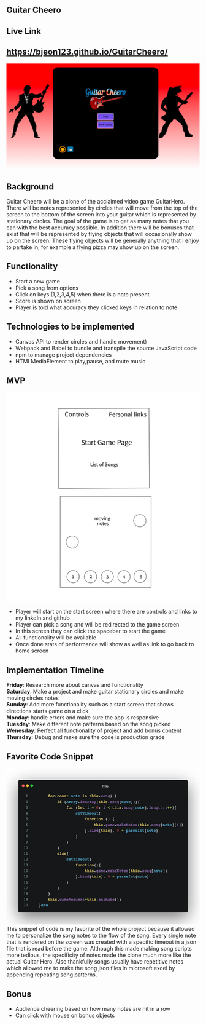 Guitar Cheero 
---------------------------------

Live Link
---------------------------------
https://bjeon123.github.io/GuitarCheero/
---------------------------------
![Website](/src/assets/images/linkdInUsesThis.png)

Background
---------------------------------
Guitar Cheero will be a clone of the acclaimed video game GuitarHero. There will be notes represented by circles that will move from the top of the screen to the bottom of the screen into your guitar which is represented by stationary circles. The goal of the game is to get as many notes that you can with the best accuracy possible. In addition there will be bonuses that exist that will be represented by flying objects that will occasionally show up on the screen. These flying objects  will be generally anything that I enjoy to partake in, for example a flying pizza may show up on the screen. 

Functionality
---------------------------------
- Start a new game
- Pick a song from options
- Click on keys (1,2,3,4,5) when there is a note present
- Score is shown on screen
- Player is told what accuracy they clicked keys in relation to note

Technologies to be implemented
---------------------------------
- Canvas API to render circles and handle movement)
- Webpack and Babel to bundle and transpile the source JavaScript code
- npm to manage project dependencies
- HTMLMediaElement to play,pause, and mute music

MVP
---------------------------------
![MVP](/mvp.png)

- Player will start on the start screen where there are controls and links to my linkdIn and github
- Player can pick a song and will be redirected to the game screen
- In this screen they can click the spacebar to start the game
- All functionality will be avaliable
- Once done stats of performance will show as well as link to go back to home screen


Implementation Timeline
---------------------------------
__Friday__: Research more about canvas and functionality <br />
__Saturday__: Make a project and make guitar stationary circles and make moving circles notes <br />
__Sunday__: Add more functionality such as a start screen that shows directions starts game on a click <br />
__Monday__: handle errors and make sure the app is responsive <br />
__Tuesday__: Make different note patterns based on the song picked <br />
__Wenesday__: Perfect all functionality of project and add bonus content <br />
__Thursday__: Debug and make sure the code is production grade <br />

Favorite Code Snippet
----------------------------------
![favCode](/src/assets/images/favCode.jpeg)
<br />
This snippet of code is my favorite of the whole project because it allowed me to personalize the song notes to the flow of the song. Every single note that is rendered on the screen was created with a specific timeout in a json file that is read before the game. Although this made making song scripts more tedious, the specificity of notes made the clone much more like the actual Guitar Hero. Also thankfully songs usually have repetitive notes which allowed me to make the song json files in microsoft excel by appending repeating song patterns.

Bonus
---------------------------------
- Audience cheering based on how many notes are hit in a row
- Can click with mouse on bonus objects

